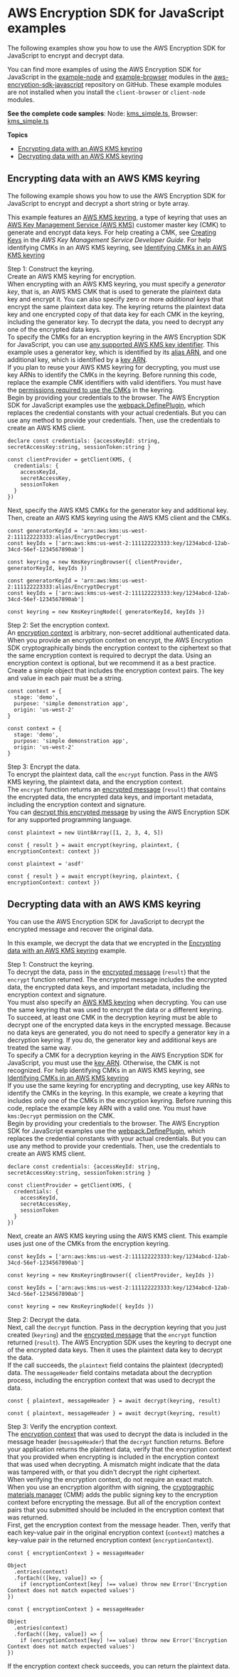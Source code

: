 # AWS Encryption SDK for JavaScript examples<a name="js-examples"></a>

The following examples show you how to use the AWS Encryption SDK for JavaScript to encrypt and decrypt data\. 

You can find more examples of using the AWS Encryption SDK for JavaScript in the [example\-node](https://github.com/aws/aws-encryption-sdk-javascript/tree/master/modules/example-node) and [example\-browser](https://github.com/aws/aws-encryption-sdk-javascript/tree/master/modules/example-browser) modules in the [aws\-encryption\-sdk\-javascript](https://github.com/aws/aws-encryption-sdk-javascript/) repository on GitHub\. These example modules are not installed when you install the `client-browser` or `client-node` modules\.

**See the complete code samples**: Node: [kms\_simple\.ts](https://github.com/aws/aws-encryption-sdk-javascript/blob/master/modules/example-node/src/kms_simple.ts), Browser: [kms\_simple\.ts](https://github.com/aws/aws-encryption-sdk-javascript/blob/master/modules/example-browser/src/kms_simple.ts)

**Topics**
+ [Encrypting data with an AWS KMS keyring](#javascript-example-encrypt)
+ [Decrypting data with an AWS KMS keyring](#javascript-example-decrypt)

## Encrypting data with an AWS KMS keyring<a name="javascript-example-encrypt"></a>

The following example shows you how to use the AWS Encryption SDK for JavaScript to encrypt and decrypt a short string or byte array\. 

This example features an [AWS KMS keyring](choose-keyring.md#use-kms-keyring), a type of keyring that uses an [AWS Key Management Service \(AWS KMS\)](https://aws.amazon.com/kms/) customer master key \(CMK\) to generate and encrypt data keys\. For help creating a CMK, see [Creating Keys](https://docs.aws.amazon.com/kms/latest/developerguide/create-keys.html) in the *AWS Key Management Service Developer Guide*\. For help identifying CMKs in an AWS KMS keyring, see [Identifying CMKs in an AWS KMS keyring](choose-keyring.md#kms-keyring-id)

Step 1: Construct the keyring\.  
Create an AWS KMS keyring for encryption\.   
When encrypting with an AWS KMS keyring, you must specify a *generator key*, that is, an AWS KMS CMK that is used to generate the plaintext data key and encrypt it\. You can also specify zero or more *additional keys* that encrypt the same plaintext data key\. The keyring returns the plaintext data key and one encrypted copy of that data key for each CMK in the keyring, including the generator key\. To decrypt the data, you need to decrypt any one of the encrypted data keys\.  
To specify the CMKs for an encryption keyring in the AWS Encryption SDK for JavaScript, you can use [any supported AWS KMS key identifier](choose-keyring.md#kms-keyring-id)\. This example uses a generator key, which is identified by its [alias ARN](https://docs.aws.amazon.com/kms/latest/developerguide/concepts.html#key-id-alias-ARN), and one additional key, which is identified by a [key ARN](https://docs.aws.amazon.com/kms/latest/developerguide/concepts.html#key-id-key-ARN)\.  
If you plan to reuse your AWS KMS keyring for decrypting, you must use key ARNs to identify the CMKs in the keyring\.
Before running this code, replace the example CMK identifiers with valid identifiers\. You must have the [permissions required to use the CMKs](choose-keyring.md#kms-keyring-permissions) in the keyring\.  
Begin by providing your credentials to the browser\. The AWS Encryption SDK for JavaScript examples use the [webpack\.DefinePlugin](https://webpack.js.org/plugins/define-plugin/), which replaces the credential constants with your actual credentials\. But you can use any method to provide your credentials\. Then, use the credentials to create an AWS KMS client\.  

```
declare const credentials: {accessKeyId: string, secretAccessKey:string, sessionToken:string }

const clientProvider = getClient(KMS, {
  credentials: {
    accessKeyId,
    secretAccessKey,
    sessionToken
  }
})
```
Next, specify the AWS KMS CMKs for the generator key and additional key\. Then, create an AWS KMS keyring using the AWS KMS client and the CMKs\.  

```
const generatorKeyId = 'arn:aws:kms:us-west-2:111122223333:alias/EncryptDecrypt'
const keyIds = ['arn:aws:kms:us-west-2:111122223333:key/1234abcd-12ab-34cd-56ef-1234567890ab']

const keyring = new KmsKeyringBrowser({ clientProvider, generatorKeyId, keyIds })
```

```
const generatorKeyId = 'arn:aws:kms:us-west-2:111122223333:alias/EncryptDecrypt'
const keyIds = ['arn:aws:kms:us-west-2:111122223333:key/1234abcd-12ab-34cd-56ef-1234567890ab']

const keyring = new KmsKeyringNode({ generatorKeyId, keyIds })
```

Step 2: Set the encryption context\.  
An [encryption context](concepts.md#encryption-context) is arbitrary, non\-secret additional authenticated data\. When you provide an encryption context on encrypt, the AWS Encryption SDK cryptographically binds the encryption context to the ciphertext so that the same encryption context is required to decrypt the data\. Using an encryption context is optional, but we recommend it as a best practice\.  
Create a simple object that includes the encryption context pairs\. The key and value in each pair must be a string\.  

```
const context = {
  stage: 'demo',
  purpose: 'simple demonstration app',
  origin: 'us-west-2'
}
```

```
const context = {
  stage: 'demo',
  purpose: 'simple demonstration app',
  origin: 'us-west-2'
}
```

Step 3: Encrypt the data\.  
To encrypt the plaintext data, call the `encrypt` function\. Pass in the AWS KMS keyring, the plaintext data, and the encryption context\.  
The `encrypt` function returns an [encrypted message](concepts.md#message) \(`result`\) that contains the encrypted data, the encrypted data keys, and important metadata, including the encryption context and signature\.  
You can [decrypt this encrypted message](#javascript-example-decrypt) by using the AWS Encryption SDK for any supported programming language\.  

```
const plaintext = new Uint8Array([1, 2, 3, 4, 5])

const { result } = await encrypt(keyring, plaintext, { encryptionContext: context })
```

```
const plaintext = 'asdf'

const { result } = await encrypt(keyring, plaintext, { encryptionContext: context })
```

## Decrypting data with an AWS KMS keyring<a name="javascript-example-decrypt"></a>

You can use the AWS Encryption SDK for JavaScript to decrypt the encrypted message and recover the original data\.

In this example, we decrypt the data that we encrypted in the [Encrypting data with an AWS KMS keyring](#javascript-example-encrypt) example\.

Step 1: Construct the keyring\.  
To decrypt the data, pass in the [encrypted message](concepts.md#message) \(`result`\) that the `encrypt` function returned\. The encrypted message includes the encrypted data, the encrypted data keys, and important metadata, including the encryption context and signature\.  
You must also specify an [AWS KMS keyring](choose-keyring.md#use-kms-keyring) when decrypting\. You can use the same keyring that was used to encrypt the data or a different keyring\. To succeed, at least one CMK in the decryption keyring must be able to decrypt one of the encrypted data keys in the encrypted message\. Because no data keys are generated, you do not need to specify a generator key in a decryption keyring\. If you do, the generator key and additional keys are treated the same way\.  
To specify a CMK for a decryption keyring in the AWS Encryption SDK for JavaScript, you must use the [key ARN](https://docs.aws.amazon.com/kms/latest/developerguide/concepts.html#key-id-key-ARN)\. Otherwise, the CMK is not recognized\. For help identifying CMKs in an AWS KMS keyring, see [Identifying CMKs in an AWS KMS keyring](choose-keyring.md#kms-keyring-id)  
If you use the same keyring for encrypting and decrypting, use key ARNs to identify the CMKs in the keyring\.
In this example, we create a keyring that includes only one of the CMKs in the encryption keyring\. Before running this code, replace the example key ARN with a valid one\. You must have `kms:Decrypt` permission on the CMK\.  
Begin by providing your credentials to the browser\. The AWS Encryption SDK for JavaScript examples use the [webpack\.DefinePlugin](https://webpack.js.org/plugins/define-plugin/), which replaces the credential constants with your actual credentials\. But you can use any method to provide your credentials\. Then, use the credentials to create an AWS KMS client\.  

```
declare const credentials: {accessKeyId: string, secretAccessKey:string, sessionToken:string }

const clientProvider = getClient(KMS, {
  credentials: {
    accessKeyId,
    secretAccessKey,
    sessionToken
  }
})
```
Next, create an AWS KMS keyring using the AWS KMS client\. This example uses just one of the CMKs from the encryption keyring\.  

```
const keyIds = ['arn:aws:kms:us-west-2:111122223333:key/1234abcd-12ab-34cd-56ef-1234567890ab']

const keyring = new KmsKeyringBrowser({ clientProvider, keyIds })
```

```
const keyIds = ['arn:aws:kms:us-west-2:111122223333:key/1234abcd-12ab-34cd-56ef-1234567890ab']

const keyring = new KmsKeyringNode({ keyIds })
```

Step 2: Decrypt the data\.  
Next, call the `decrypt` function\. Pass in the decryption keyring that you just created \(`keyring`\) and the [encrypted message](concepts.md#message) that the `encrypt` function returned \(`result`\)\. The AWS Encryption SDK uses the keyring to decrypt one of the encrypted data keys\. Then it uses the plaintext data key to decrypt the data\.  
If the call succeeds, the `plaintext` field contains the plaintext \(decrypted\) data\. The `messageHeader` field contains metadata about the decryption process, including the encryption context that was used to decrypt the data\.  

```
const { plaintext, messageHeader } = await decrypt(keyring, result)
```

```
const { plaintext, messageHeader } = await decrypt(keyring, result)
```

Step 3: Verify the encryption context\.  
The [encryption context](concepts.md#encryption-context) that was used to decrypt the data is included in the message header \(`messageHeader`\) that the `decrypt` function returns\. Before your application returns the plaintext data, verify that the encryption context that you provided when encrypting is included in the encryption context that was used when decrypting\. A mismatch might indicate that the data was tampered with, or that you didn't decrypt the right ciphertext\.  
When verifying the encryption context, do not require an exact match\. When you use an encryption algorithm with signing, the [cryptographic materials manager](concepts.md#crypt-materials-manager) \(CMM\) adds the public signing key to the encryption context before encrypting the message\. But all of the encryption context pairs that you submitted should be included in the encryption context that was returned\.  
First, get the encryption context from the message header\. Then, verify that each key\-value pair in the original encryption context \(`context`\) matches a key\-value pair in the returned encryption context \(`encryptionContext`\)\.  

```
const { encryptionContext } = messageHeader

Object
  .entries(context)
  .forEach(([key, value]) => {
    if (encryptionContext[key] !== value) throw new Error('Encryption Context does not match expected values')
})
```

```
const { encryptionContext } = messageHeader

Object
  .entries(context)
  .forEach(([key, value]) => {
    if (encryptionContext[key] !== value) throw new Error('Encryption Context does not match expected values')
})
```
If the encryption context check succeeds, you can return the plaintext data\.